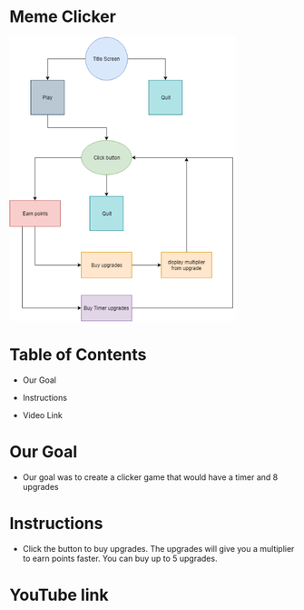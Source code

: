 # Meme Clicker
<img src = "Meme clicker.png" height = "500" width = "400">

# Table of Contents

- Our Goal

- Instructions

- Video Link


# Our Goal
- Our goal was to create a clicker game that would have a timer and 8 upgrades

# Instructions
- Click the button to buy upgrades. The upgrades will give you a multiplier to earn points faster. You can buy up to 5 upgrades.

# YouTube link
